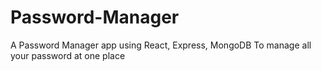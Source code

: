# Password-Manager
A Password Manager app using React, Express, MongoDB 
To manage all your password at one place